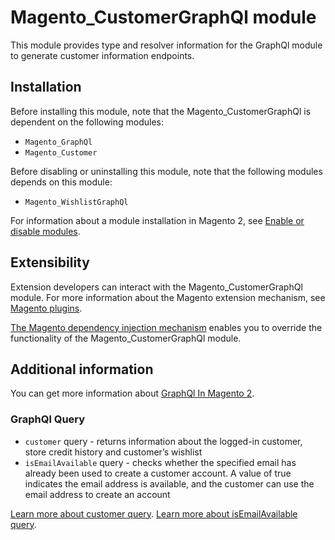 # Magento_CustomerGraphQl module

This module provides type and resolver information for the GraphQl module to generate customer information endpoints.

## Installation

Before installing this module, note that the Magento_CustomerGraphQl is dependent on the following modules:

- `Magento_GraphQl`
- `Magento_Customer`

Before disabling or uninstalling this module, note that the following modules depends on this module:

- `Magento_WishlistGraphQl`

For information about a module installation in Magento 2, see [Enable or disable modules](https://experienceleague.adobe.com/docs/commerce-operations/installation-guide/tutorials/manage-modules.html).

## Extensibility

Extension developers can interact with the Magento_CustomerGraphQl module. For more information about the Magento extension mechanism, see [Magento plugins](https://developer.adobe.com/commerce/php/development/components/plugins/).

[The Magento dependency injection mechanism](https://developer.adobe.com/commerce/php/development/components/dependency-injection/) enables you to override the functionality of the Magento_CustomerGraphQl module.

## Additional information

You can get more information about [GraphQl In Magento 2](https://developer.adobe.com/commerce/webapi/graphql/).

### GraphQl Query

- `customer` query - returns information about the logged-in customer, store credit history and customer’s wishlist
- `isEmailAvailable` query - checks whether the specified email has already been used to create a customer account. A value of true indicates the email address is available, and the customer can use the email address to create an account

[Learn more about customer query](https://developer.adobe.com/commerce/webapi/graphql/schema/customer/queries/customer/).
[Learn more about isEmailAvailable query](https://developer.adobe.com/commerce/webapi/graphql/usage/is-email-available.html).
